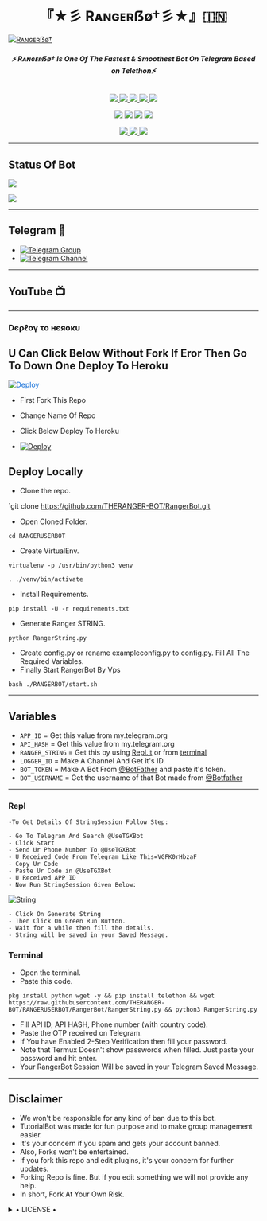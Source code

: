 <h1 align="center">
<b> 『★彡 Rᴀɴɢᴇʀẞø†彡★』🇮🇳 </b>
</h1>

  [![Rᴀɴɢᴇʀẞø†](https://telegra.ph/file/5f0e424132297a8e75a9f.jpg)](https://github.com/THERANGER-BOT/RangerBot)

<h6 align="center">
  <b>⚡ Rᴀɴɢᴇʀẞø† Is One Of The Fastest & Smoothest Bot On Telegram Based on Telethon⚡</b>
</h6>

<p align="center">
<a href=https://github.com/THERANGER-BOT/RangerBot" alt="GitHub closed issues"> <img src="https://img.shields.io/github/issues-closed-raw/THRANGER-BOT/RANGERBOT?style=flat&logo=github&color=success" /> </a>
<a href="https://github.com/THERANGER-BOT/RANGERBOT/graphs/contributors" alt="GitHub contributors"> <img src="https://img.shields.io/github/contributors/THERANGER-BOT/RANGERBOT?style=flat&logo=github" /> </a>
<a href="https://github.com/THERANGER-BOT/RANGERBOT/network/members" alt="GitHub forks"> <img src="https://img.shields.io/github/forks/THERANGER-BOT/RANGERBOT?label=Forks&logo=github" /> </a>
<a href="https://github.com/THERANGER-BOT/RANGERBOT" alt="GitHub closed pull requests"> <img src="https://img.shields.io/github/issues-pr-closed-raw/THERANGER-BOT/RANGERBOT?color=success" /> </a>
<a href="https://github.com/THERANGER-BOT/RANGERBOT" alt="GitHub issues"> <img src="https://img.shields.io/github/issues-raw/THERANGER-BOT/RANGERBOT?style=flat&logo=github&color=yellow" /> </a>
</p>
<p align="center">
<a href="https://www.python.org/" alt="made-with-python"> <img src="https://img.shields.io/badge/Made%20with-Python-1f425f.svg?style=flat&logo=python&color=blue" /> </a>
<a href="https://github.com/THERANGER-BOT/RangerBot" alt="Docker!"> <img src="https://aleen42.github.io/badges/src/docker.svg" /> </a>
<a href="https://github.com/THERANGER-BOT/RangerBot" alt="GitHub repo size"> <img src="https://img.shields.io/github/repo-size/THERANGER-BOT/RANGERBOT" /> </a>
<a href="https://github.com/THERANGER-BOT/RangerBot/blob/master/LICENSE" alt="GPLv3 license"> <img src="https://img.shields.io/badge/License-GPLv3-blue.svg" /> </a>
</p>
<p align="center">
<a href="https://t.me/TheRanger-Bot" alt="Telegram!"> <img src="https://aleen42.github.io/badges/src/telegram.svg" /> </a>
<a href="https://github.com/THERANGER-BOT/RangerBot/graphs/commit-activity" alt="Maintenance"> <img src="https://img.shields.io/badge/Maintained%3F-yes-green.svg" /> </a>
<a href="https://makeapullrequest.com" alt="PRs Welcome"> <img src="https://img.shields.io/badge/PRs-welcome-brightgreen.svg?style=flat-square" /> </a>
</p>

------
## Status Of Bot 
<p align="left">
    <a href="https://github.com/THERANGER-BOT/RangerBot/network/members"><img src="https://img.shields.io/github/forks/THERANGER-BOT/RANGERBOT?label=Forks&logoColor=Black&style=social"></a><p align="left"><a href="https://github.com/THERANGER-BOT/RangerBot.git/stargazers"><img src="https://img.shields.io/github/stars/THERANGER-BOT/RANGERBOT?logoColor=Blue&style=social"></a><p align="left"><a href="hhttps://github.com/THERANGER-BOT/RangerBot"></a><p align="left"><a href="https://github.com/THERANGER-BOT/RangerBot?"></a>

------
## Telegram 🏪
- [![Telegram Group](https://img.shields.io/badge/Telegram-Group-brightgreen)](https://t.me/TheRanger_Bot)
- [![Telegram Channel](https://img.shields.io/badge/Telegram-Channel-brightgreen)](https://t.me/TheRanger_Bot)

------
## YouTube 📺

------------
<h3> Dєρℓογ το нєяοκυ </h3>

## U Can Click Below Without Fork If Eror Then Go To Down One Deploy To Heroku

<a href="https://heroku.com/deploy/" rel="nofollow" style="background-color: initial; box-sizing: border-box; color: #0366d6; text-decoration-line: none;"><img alt="Deploy" data-canonical-src="https://www.herokucdn.com/deploy/button.svg" src="https://camo.githubusercontent.com/83b0e95b38892b49184e07ad572c94c8038323fb/68747470733a2f2f7777772e6865726f6b7563646e2e636f6d2f6465706c6f792f627574746f6e2e737667" style="border-style: none; box-sizing: initial; max-width: 100%;" /></a></div>
</a>

- First Fork This Repo

- Change Name Of Repo

- Click Below Deploy To Heroku


- [![Deploy](https://img.shields.io/badge/ＤΞＰＬ♢Ｙ%20RANGERBOT-black?style=for-the-badge&logo=heroku)](https://heroku.com/deploy/)

## Deploy Locally

- Clone the repo. 

`git clone https://github.com/THERANGER-BOT/RangerBot.git
- Open Cloned Folder.

`cd RANGERUSERBOT`
- Create VirtualEnv.

`virtualenv -p /usr/bin/python3 venv`

`. ./venv/bin/activate`
- Install Requirements.

`pip install -U -r requirements.txt`
- Generate  Ranger STRING.

`python RangerString.py`
- Create config.py or rename exampleconfig.py to config.py. Fill All The Required Variables.
- Finally Start RangerBot By Vps

`bash ./RANGERBOT/start.sh`

---------

## Variables

- `APP_ID`  =  Get this value from my.telegram.org
- `API_HASH`  =  Get this value from my.telegram.org
- `RANGER_STRING`  =  Get this by using [Repl.it](#Repl) or from [terminal](#Terminal)
- `LOGGER_ID`  =  Make A Channel And Get it's ID.
- `BOT_TOKEN`  =  Make A Bot From [@BotFather](https://t.me/botfather) and paste it's token.
- `BOT_USERNAME`  =  Get the username of that Bot made from [@Botfather](https://t.me/botfather)

------
### Repl


    -To Get Details Of StringSession Follow Step: 

    - Go To Telegram And Search @UseTGXBot
    - Click Start
    - Send Ur Phone Number To @UseTGXBot
    - U Received Code From Telegram Like This=VGFK0rHbzaF
    - Copy Ur Code
    - Paste Ur Code in @UseTGXBot
    - U Received APP ID
    - Now Run StringSession Given Below:
   

[![String](https://telegra.ph/file/a6bca4695a54de983c015.jpg)](https://replit.com/@KrishnaJaiswal1/LEGENDBOT#main.py) 

    - Click On Generate String
    - Then Click On Green Run Button.
    - Wait for a while then fill the details.
    - String will be saved in your Saved Message.


### Terminal
- Open the terminal.
- Paste this code.

`pkg install python wget -y && pip install telethon && wget https://raw.githubusercontent.com/THERANGER-BOT/RANGERUSERBOT/RangerBot/RangerString.py && python3 RangerString.py`
- Fill API ID, API HASH, Phone number (with country code).
- Paste the OTP received on Telegram.
- If You have Enabled 2-Step Verification then fill your password.
- Note that Termux Doesn't show passwords when filled. Just paste your password and hit enter.
- Your RangerBot Session Will be saved in your Telegram Saved Message.


------
## Disclaimer
- We won't be responsible for any kind of ban due to this bot.
- TutorialBot was made for fun purpose and to make group management easier.
- It's your concern if you spam and gets your account banned.
- Also, Forks won't be entertained.
- If you fork this repo and edit plugins, it's your concern for further updates.
- Forking Repo is fine. But if you edit something we will not provide any help.
- In short, Fork At Your Own Risk.

<details>

  <summary> • LICENSE • </summary>

![](https://www.gnu.org/graphics/gplv3-or-later.png)

THERANGER-BOT

Poject [RANGERBOT](https://github.com/THERANGER-BOT/RangerBot) is free software: you can redistribute it and/or modify

it under the terms of the GNU General Public License as published by

the Free Software Foundation, either version 3 of the License, or

(at your option) any later version.

This program is distributed in the hope that it will be useful,

but WITHOUT ANY WARRANTY; without even the implied warranty of

MERCHANTABILITY or FITNESS FOR A PARTICULAR PURPOSE.  See the

GNU General Public License for more details.

You should have received a copy of the GNU General Public License

along with this program. If not, see <https://www.gnu.org/licenses/>.

</details> 
